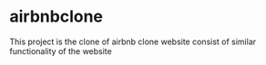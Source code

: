 # airbnbclone
This project is the clone of airbnb clone website consist of similar functionality of the website
